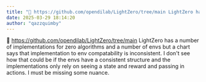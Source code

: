 ```yaml
---
title: "💭 https://github.com/opendilab/LightZero/tree/main LightZero has a number of implementations for zero algorithms and a number of..."
date: 2025-03-29 18:14:20
author: "qazzquimby"
---
```


💭 https://github.com/opendilab/LightZero/tree/main LightZero has a number of implementations for zero algorithms and a number of envs but a chart says that implementation to env compatability is inconsistent. I don't see how that could be if the envs have a consistent structure and the implementations only rely on seeing a state and reward and passing in actions. I must be missing some nuance.